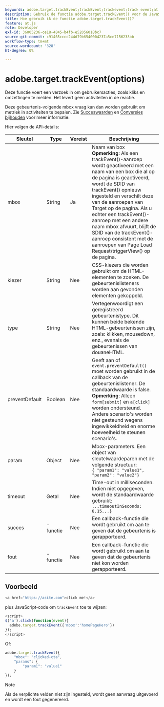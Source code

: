 ```yaml
---
keywords: adobe.target.trackEvent;trackEvent;trackevent;track event;at.js;functions;function;preventDefault;preventdefault;prevent default
description: Gebruik de functie adobe.target.trackEvent() voor de JavaScript-bibliotheek Adobe [!DNL Target] at.js om een verzoek in te dienen voor het rapporteren van gebruikersacties, zoals klikken en conversies op uw site.
title: Hoe gebruik ik de functie adobe.target.trackEvent()?
feature: at.js
role: Developer
exl-id: 36005236-ce18-4845-b4fb-e52056018bc7
source-git-commit: c91465cccc244d79b6540004237a5ce7156233bb
workflow-type: tm+mt
source-wordcount: '328'
ht-degree: 0%

---
```


# adobe.target.trackEvent(options)

Deze functie voert een verzoek in om gebruikersacties, zoals kliks en omzettingen te melden. Het levert geen activiteiten in de reactie.

Deze gebeurtenis-volgende mbox vraag kan dan worden gebruikt om metriek in activiteiten te bepalen. Zie [Succeswaarden](/help/c-activities/r-success-metrics/success-metrics.md#reference_D011575C85DA48E989A244593D9B9924) en [Conversies bijhouden](/help/c-implementing-target/c-implementing-target-for-client-side-web/how-to-deployatjs/implementing-target-without-a-tag-manager.md#task_E85D2F64FEB84201A594F2288FABF053) voor meer informatie.

Hier volgen de API-details:

| Sleutel | Type | Vereist | Beschrijving |
|--- |--- |--- |--- |
| mbox | String | Ja | Naam van box <br>**Opmerking**: Als een trackEvent()-aanroep wordt geactiveerd met een naam van een box die al op de pagina is geactiveerd, wordt de SDID van trackEvent() opnieuw ingesteld en verschilt deze van de aanroepen van Target op de pagina. Als u echter een trackEvent()-aanroep met een andere naam mbox afvuurt, blijft de SDID van de trackEvent()-aanroep consistent met de aanroepen van Page Load Request/triggerView() op de pagina. |
| kiezer | String | Nee | CSS-kiezers die worden gebruikt om de HTML-elementen te zoeken. De gebeurtenislisteners worden aan gevonden elementen gekoppeld. |
| type | String | Nee | Vertegenwoordigt een geregistreerd gebeurtenistype. Dit kunnen beide bekende HTML-gebeurtenissen zijn, zoals: klikken, mousedown, enz., evenals de gebeurtenissen van douaneHTML. |
| preventDefault | Boolean | Nee | Geeft aan of `event.preventDefault()` moet worden gebruikt in de callback van de gebeurtenislistener. De standaardwaarde is false.<br>**Opmerking**: Alleen  `form[submit]` en  `a[click]` worden ondersteund. Andere scenario&#39;s worden niet gesteund wegens ingewikkeldheid en enorme hoeveelheid te steunen scenario&#39;s. |
| param | Object | Nee | Mbox-parameters. Een object van sleutelwaardeparen met de volgende structuur:<br>`{ "param1": "value1", "param2": "value2"}` |
| timeout | Getal | Nee | Time-out in milliseconden.<br>Indien niet opgegeven, wordt de standaardwaarde gebruikt:<br>`...timeoutInSeconds: 0.15...}` |
| succes | -functie | Nee | Een callback-functie die wordt gebruikt om aan te geven dat de gebeurtenis is gerapporteerd. |
| fout | -functie | Nee | Een callback-functie die wordt gebruikt om aan te geven dat de gebeurtenis niet kon worden gerapporteerd. |

## Voorbeeld

```javascript
<a href="https://asite.com">click me!</a> 
```

plus JavaScript-code om `trackEvent` toe te wijzen:

```javascript
<script> 
$('a').click(function(event){ 
  adobe.target.trackEvent({'mbox':'homePageHero'}) 
}); 
</script> 
```

Of:

```javascript
adobe.target.trackEvent({ 
    "mbox": "clicked-cta", 
    "params": { 
        "param1": "value1" 
    } 
});
```

>[!NOTE]
>
>Als de verplichte velden niet zijn ingesteld, wordt geen aanvraag uitgevoerd en wordt een fout gegenereerd.
